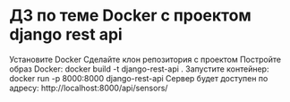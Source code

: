 # ДЗ по теме Docker с проектом django rest api
Установите Docker
Сделайте клон репозитория с проектом
Постройте образ Docker: docker build -t django-rest-api .
Запустите контейнер: docker run -p 8000:8000 django-rest-api
Сервер будет доступен по адресу: http://localhost:8000/api/sensors/